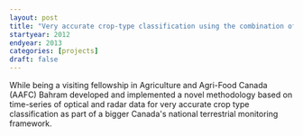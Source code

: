 ```yaml
---
layout: post
title: "Very accurate crop-type classification using the combination of optical and SAR data"
startyear: 2012
endyear: 2013
categories: [projects]
draft: false
---
```


While being a visiting fellowship in Agriculture and Agri-Food Canada (AAFC) Bahram developed and implemented a novel methodology based on time-series of optical and radar data for very accurate crop type classification as part of a bigger Canada's national terrestrial monitoring framework.
